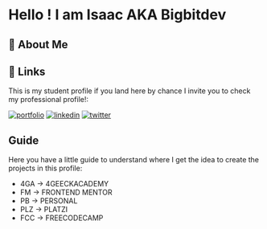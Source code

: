 # Hello ! I am Isaac AKA Bigbitdev




## 🚀 About Me


## 🔗 Links
This is my student profile if you land here by chance I invite you to check my professional profile!: 

[![portfolio](https://img.shields.io/badge/my_portfolio-000?style=for-the-badge&logo=ko-fi&logoColor=white)](https://katherinempeterson.com/)
[![linkedin](https://img.shields.io/badge/linkedin-0A66C2?style=for-the-badge&logo=linkedin&logoColor=white)](https://www.linkedin.com/)
[![twitter](https://img.shields.io/badge/twitter-1DA1F2?style=for-the-badge&logo=twitter&logoColor=white)](https://twitter.com/)


## Guide

Here you have a little guide to understand where I get the idea to create the projects in this profile:

- 4GA -> 4GEECKACADEMY
- FM -> FRONTEND MENTOR
- PB -> PERSONAL 
- PLZ -> PLATZI
- FCC -> FREECODECAMP



